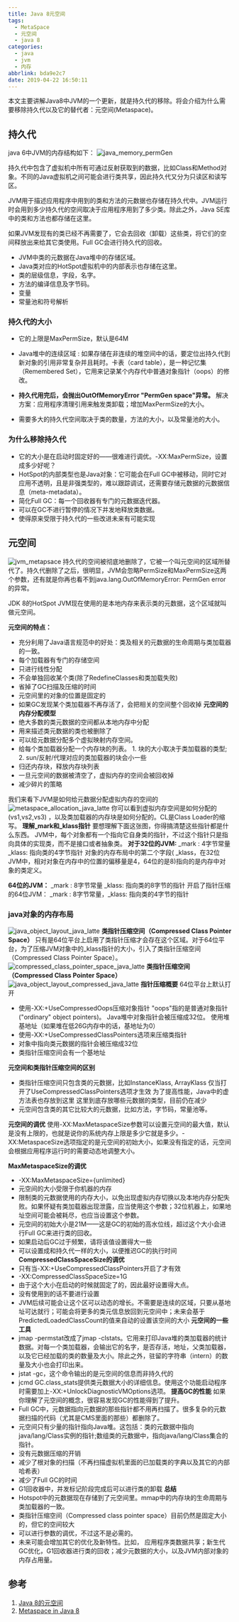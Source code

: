 ```yaml
---
title: Java 8元空间
tags:
  - MetaSpace
  - 元空间
  - java 8
categories:
  - java
  - jvm
  - 内存
abbrlink: bda9e2c7
date: 2019-04-22 16:50:11
---
```

本文主要讲解Java8中JVM的一个更新，就是持久代的移除。将会介绍为什么需要移除持久代以及它的替代者：元空间(Metaspace)。
## 持久代
java 6中JVM的内存结构如下：
![java_memory_permGen](/images/java_memory_permGen.png)

持久代中包含了虚拟机中所有可通过反射获取到的数据，比如Class和Method对象。不同的Java虚拟机之间可能会进行类共享，因此持久代又分为只读区和读写区。

JVM用于描述应用程序中用到的类和方法的元数据也存储在持久代中。JVM运行时会用到多少持久代的空间取决于应用程序用到了多少类。除此之外，Java SE库中的类和方法也都存储在这里。

如果JVM发现有的类已经不再需要了，它会去回收（卸载）这些类，将它们的空间释放出来给其它类使用。Full GC会进行持久代的回收。
* JVM中类的元数据在Java堆中的存储区域。
* Java类对应的HotSpot虚拟机中的内部表示也存储在这里。
* 类的层级信息，字段，名字。
* 方法的编译信息及字节码。
* 变量
* 常量池和符号解析
<!-- more  -->
### 持久代的大小
* 它的上限是MaxPermSize，默认是64M
* Java堆中的连续区域 : 如果存储在非连续的堆空间中的话，要定位出持久代到新对象的引用非常复杂并且耗时。卡表（card table），是一种记忆集（Remembered Set），它用来记录某个内存代中普通对象指针（oops）的修改。

* **持久代用完后，会抛出OutOfMemoryError "PermGen space"异常。**
解决方案：应用程序清理引用来触发类卸载；增加MaxPermSize的大小。
* 需要多大的持久代空间取决于类的数量，方法的大小，以及常量池的大小。

### 为什么移除持久代
* 它的大小是在启动时固定好的——很难进行调优。-XX:MaxPermSize，设置成多少好呢？
* HotSpot的内部类型也是Java对象：它可能会在Full GC中被移动，同时它对应用不透明，且是非强类型的，难以跟踪调试，还需要存储元数据的元数据信息（meta-metadata）。
* 简化Full GC：每一个回收器有专门的元数据迭代器。
* 可以在GC不进行暂停的情况下并发地释放类数据。
* 使得原来受限于持久代的一些改进未来有可能实现

## 元空间
![jvm_metapsace](/images/jvm_metapsace.png)
持久代的空间被彻底地删除了，它被一个叫元空间的区域所替代了。持久代删除了之后，很明显，JVM会忽略PermSize和MaxPermSize这两个参数，还有就是你再也看不到java.lang.OutOfMemoryError: PermGen error的异常。

JDK 8的HotSpot JVM现在使用的是本地内存来表示类的元数据，这个区域就叫做元空间。

**元空间的特点：**
* 充分利用了Java语言规范中的好处：类及相关的元数据的生命周期与类加载器的一致。
* 每个加载器有专门的存储空间
* 只进行线性分配
* 不会单独回收某个类(除了RedefineClasses和类加载失败)
* 省掉了GC扫描及压缩的时间
* 元空间里的对象的位置是固定的
* 如果GC发现某个类加载器不再存活了，会把相关的空间整个回收掉
**元空间的内存分配模型**
* 绝大多数的类元数据的空间都从本地内存中分配
* 用来描述类元数据的类也被删除了
* 可以给元数据分配多个虚拟映射内存空间。
* 给每个类加载器分配一个内存块的列表。
      1. 块的大小取决于类加载器的类型; 
      2. sun/反射/代理对应的类加载器的块会小一些
* 归还内存块，释放内存块列表
* 一旦元空间的数据被清空了，虚拟内存的空间会被回收掉
* 减少碎片的策略

我们来看下JVM是如何给元数据分配虚拟内存的空间的
![metaspace_allocation_java_latte](/images/metaspace_allocation_java_latte.png)
你可以看到虚拟内存空间是如何分配的(vs1,vs2,vs3) ，以及类加载器的内存块是如何分配的。CL是Class Loader的缩写。
**理解_mark和_klass指针**
要想理解下面这张图，你得搞清楚这些指针都是什么东西。
JVM中，每个对象都有一个指向它自身类的指针，不过这个指针只是指向具体的实现类，而不是接口或者抽象类。
**对于32位的JVM:**
_mark : 4字节常量
_klass: 指向类的4字节指针 对象的内存布局中的第二个字段( _klass，在32位JVM中，相对对象在内存中的位置的偏移量是4，64位的是8)指向的是内存中对象的类定义。

**64位的JVM：**
_mark : 8字节常量
_klass: 指向类的8字节的指针
开启了指针压缩的64位JVM： _mark : 8字节常量，_klass: 指向类的4字节的指针

### java对象的内存布局
![java_object_layout_java_latte](/images/java_object_layout_java_latte.png)
**类指针压缩空间（Compressed Class Pointer Space）**
只有是64位平台上启用了类指针压缩才会存在这个区域。对于64位平台，为了压缩JVM对象中的_klass指针的大小，引入了类指针压缩空间（Compressed Class Pointer Space）。
![compressed_class_pointer_space_java_latte](/images/compressed_class_pointer_space_java_latte.png)
**类指针压缩空间（Compressed Class Pointer Space）**
![java_object_layout_compressed_java_latte](/images/java_object_layout_compressed_java_latte.png)
**指针压缩概要**
64位平台上默认打开
* 使用-XX:+UseCompressedOops压缩对象指针 "oops"指的是普通对象指针("ordinary" object pointers)。 Java堆中对象指针会被压缩成32位。 使用堆基地址（如果堆在低26G内存中的话，基地址为0）
* 使用-XX:+UseCompressedClassPointers选项来压缩类指针
* 对象中指向类元数据的指针会被压缩成32位
* 类指针压缩空间会有一个基地址

**元空间和类指针压缩空间的区别**
* 类指针压缩空间只包含类的元数据，比如InstanceKlass, ArrayKlass 仅当打开了UseCompressedClassPointers选项才生效 为了提高性能，Java中的虚方法表也存放到这里 这里到底存放哪些元数据的类型，目前仍在减少
* 元空间包含类的其它比较大的元数据，比如方法，字节码，常量池等。

**元空间的调优**
使用-XX:MaxMetaspaceSize参数可以设置元空间的最大值，默认是没有上限的，也就是说你的系统内存上限是多少它就是多少。-XX:MetaspaceSize选项指定的是元空间的初始大小，如果没有指定的话，元空间会根据应用程序运行时的需要动态地调整大小。

**MaxMetaspaceSize的调优**
* -XX:MaxMetaspaceSize={unlimited}
* 元空间的大小受限于你机器的内存
* 限制类的元数据使用的内存大小，以免出现虚拟内存切换以及本地内存分配失败。如果怀疑有类加载器出现泄露，应当使用这个参数；32位机器上，如果地址空间可能会被耗尽，也应当设置这个参数。
* 元空间的初始大小是21M——这是GC的初始的高水位线，超过这个大小会进行Full GC来进行类的回收。
* 如果启动后GC过于频繁，请将该值设置得大一些
* 可以设置成和持久代一样的大小，以便推迟GC的执行时间
**CompressedClassSpaceSize的调优**
* 只有当-XX:+UseCompressedClassPointers开启了才有效
* -XX:CompressedClassSpaceSize=1G
* 由于这个大小在启动的时候就固定了的，因此最好设置得大点。
* 没有使用到的话不要进行设置
* JVM后续可能会让这个区可以动态的增长。不需要是连续的区域，只要从基地址可达就行；可能会将更多的类元信息放回到元空间中；未来会基于PredictedLoadedClassCount的值来自动的设置该空间的大小
**元空间的一些工具**
* jmap -permstat改成了jmap -clstats。它用来打印Java堆的类加载器的统计数据。对每一个类加载器，会输出它的名字，是否存活，地址，父类加载器，以及它已经加载的类的数量及大小。除此之外，驻留的字符串（intern）的数量及大小也会打印出来。
* jstat -gc，这个命令输出的是元空间的信息而非持久代的
* jcmd GC.class_stats提供类元数据大小的详细信息。使用这个功能启动程序时需要加上-XX:+UnlockDiagnosticVMOptions选项。
**提高GC的性能**
如果你理解了元空间的概念，很容易发现GC的性能得到了提升。
* Full GC中，元数据指向元数据的那些指针都不用再扫描了。很多复杂的元数据扫描的代码（尤其是CMS里面的那些）都删除了。
* 元空间只有少量的指针指向Java堆。这包括：类的元数据中指向java/lang/Class实例的指针;数组类的元数据中，指向java/lang/Class集合的指针。
* 没有元数据压缩的开销
* 减少了根对象的扫描（不再扫描虚拟机里面的已加载类的字典以及其它的内部哈希表）
* 减少了Full GC的时间
* G1回收器中，并发标记阶段完成后可以进行类的卸载
**总结**
* Hotspot中的元数据现在存储到了元空间里。mmap中的内存块的生命周期与类加载器的一致。
* 类指针压缩空间（Compressed class pointer space）目前仍然是固定大小的，但它的空间较大
* 可以进行参数的调优，不过这不是必需的。
* 未来可能会增加其它的优化及新特性。比如， 应用程序类数据共享；新生代GC优化，G1回收器进行类的回收；减少元数据的大小，以及JVM内部对象的内存占用量。
## 参考
1. [Java 8的元空间](http://it.deepinmind.com/gc/2014/05/14/metaspace-in-java-8.html)
2. [Metaspace in Java 8](http://java-latte.blogspot.com/2014/03/metaspace-in-java-8.html)